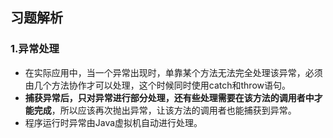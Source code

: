 ## 习题解析

### 1.异常处理

- 在实际应用中，当一个异常出现时，单靠某个方法无法完全处理该异常，必须由几个方法协作才可以处理，这个时候同时使用catch和throw语句。
- **捕获异常后，只对异常进行部分处理，还有些处理需要在该方法的调用者中才能完成**，所以应该再次抛出异常，让该方法的调用者也能捕获到异常。
- 程序运行时异常由Java虚拟机自动进行处理。